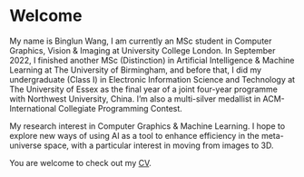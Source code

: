 # Welcome
My name is Binglun Wang, I am currently an MSc student in Computer Graphics, Vision & Imaging at University College London. In September 2022, I finished another MSc (Distinction) in Artificial Intelligence & Machine Learning at The University of Birmingham, and before that, I did my undergraduate (Class I) in Electronic Information Science and Technology at The University of Essex as the final year of a joint four-year programme with Northwest University, China. I’m also a multi-silver medallist in ACM-International Collegiate Programming Contest. 

My research interest in Computer Graphics & Machine Learning. I hope to explore new ways of using AI as a tool to enhance efficiency in the meta-universe space, with a particular interest in moving from images to 3D.

You are welcome to check out my [CV](Binglun_CV.pdf).

